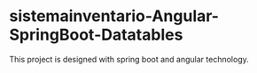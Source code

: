 # sistemainventario-Angular-SpringBoot-Datatables
This project is designed with spring boot and angular technology.
